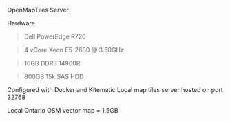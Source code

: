 OpenMapTiles Server

Hardware
> Dell PowerEdge R720

> 4 vCore Xeon E5-2680 @ 3.50GHz

> 16GB DDR3 14900R

> 800GB 15k SAS HDD

Configured with Docker and Kitematic 
Local map tiles server hosted on port 32768

Local Ontario OSM vector map = 1.5GB
